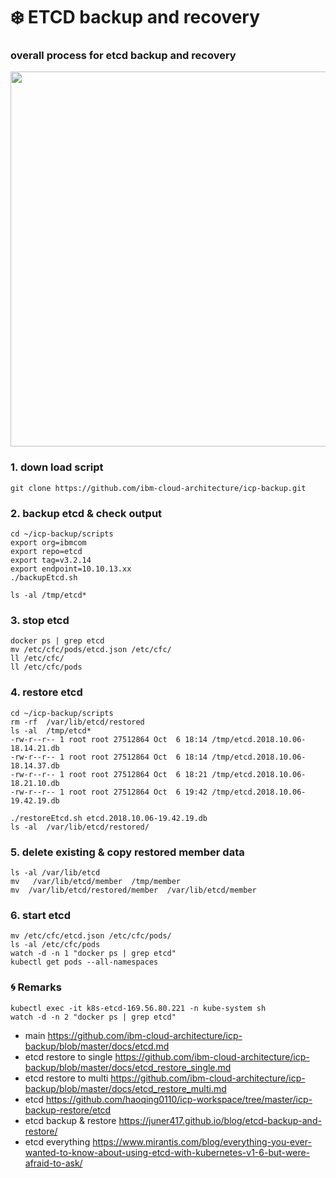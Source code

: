 # :snowflake: ETCD backup and recovery 

### overall process for etcd backup and recovery    
<p align="center" >
<img width=600 src="https://github.com/moreal70/IBM-Private-Cloud-handsOn/blob/master/images/etcd-backup-recovery.jpg">
</p>

### 1. down load script
~~~
git clone https://github.com/ibm-cloud-architecture/icp-backup.git
~~~

### 2. backup etcd & check output
~~~
cd ~/icp-backup/scripts
export org=ibmcom
export repo=etcd
export tag=v3.2.14
export endpoint=10.10.13.xx
./backupEtcd.sh

ls -al /tmp/etcd*
~~~

### 3. stop etcd
~~~
docker ps | grep etcd
mv /etc/cfc/pods/etcd.json /etc/cfc/
ll /etc/cfc/
ll /etc/cfc/pods
~~~

### 4. restore etcd
~~~
cd ~/icp-backup/scripts
rm -rf  /var/lib/etcd/restored
ls -al  /tmp/etcd*
-rw-r--r-- 1 root root 27512864 Oct  6 18:14 /tmp/etcd.2018.10.06-18.14.21.db
-rw-r--r-- 1 root root 27512864 Oct  6 18:14 /tmp/etcd.2018.10.06-18.14.37.db
-rw-r--r-- 1 root root 27512864 Oct  6 18:21 /tmp/etcd.2018.10.06-18.21.10.db
-rw-r--r-- 1 root root 27512864 Oct  6 19:42 /tmp/etcd.2018.10.06-19.42.19.db

./restoreEtcd.sh etcd.2018.10.06-19.42.19.db
ls -al  /var/lib/etcd/restored/
~~~

### 5. delete existing & copy restored member data
~~~
ls -al /var/lib/etcd
mv   /var/lib/etcd/member  /tmp/member
mv  /var/lib/etcd/restored/member  /var/lib/etcd/member
~~~

### 6. start etcd
~~~
mv /etc/cfc/etcd.json /etc/cfc/pods/
ls -al /etc/cfc/pods
watch -d -n 1 "docker ps | grep etcd"
kubectl get pods --all-namespaces
~~~

### :cyclone: Remarks  
~~~
kubectl exec -it k8s-etcd-169.56.80.221 -n kube-system sh
watch -d -n 2 "docker ps | grep etcd"
~~~

- main	https://github.com/ibm-cloud-architecture/icp-backup/blob/master/docs/etcd.md
- etcd restore to single   https://github.com/ibm-cloud-architecture/icp-backup/blob/master/docs/etcd_restore_single.md
- etcd restore to multi    https://github.com/ibm-cloud-architecture/icp-backup/blob/master/docs/etcd_restore_multi.md
- etcd	https://github.com/haoqing0110/icp-workspace/tree/master/icp-backup-restore/etcd
- etcd backup & restore  https://juner417.github.io/blog/etcd-backup-and-restore/
- etcd everything	https://www.mirantis.com/blog/everything-you-ever-wanted-to-know-about-using-etcd-with-kubernetes-v1-6-but-were-afraid-to-ask/
